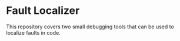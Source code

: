 # Fault Localizer 

This repository covers two small debugging tools that can be used to localize faults in code. 
